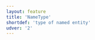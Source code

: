 ```yaml
---
layout: feature
title: 'NameType'
shortdef: 'type of named entity'
udver: '2'
---
```

<!-- Interlanguage links updated Út zář 29 20:43:02 CEST 2020 -->
